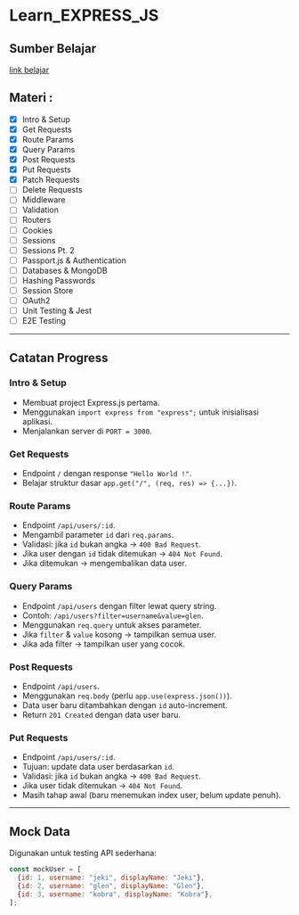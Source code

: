 # Learn_EXPRESS_JS

## Sumber Belajar 
[link belajar](https://youtu.be/SccSCuHhOw0?si=cnijxBQZO2f-mfG9)

## Materi :
- [x] Intro & Setup
- [x] Get Requests
- [x] Route Params
- [x] Query Params
- [x] Post Requests
- [x] Put Requests
- [x] Patch Requests
- [ ] Delete Requests
- [ ] Middleware
- [ ] Validation
- [ ] Routers
- [ ] Cookies
- [ ] Sessions
- [ ] Sessions Pt. 2
- [ ] Passport.js & Authentication
- [ ] Databases & MongoDB
- [ ] Hashing Passwords
- [ ] Session Store
- [ ] OAuth2
- [ ] Unit Testing & Jest
- [ ] E2E Testing

---

## Catatan Progress

### Intro & Setup
- Membuat project Express.js pertama.  
- Menggunakan `import express from "express";` untuk inisialisasi aplikasi.  
- Menjalankan server di `PORT = 3000`.  

### Get Requests
- Endpoint `/` dengan response `"Hello World !"`.  
- Belajar struktur dasar `app.get("/", (req, res) => {...})`.  

### Route Params
- Endpoint `/api/users/:id`.  
- Mengambil parameter `id` dari `req.params`.  
- Validasi: jika `id` bukan angka → `400 Bad Request`.  
- Jika user dengan `id` tidak ditemukan → `404 Not Found`.  
- Jika ditemukan → mengembalikan data user.  

### Query Params
- Endpoint `/api/users` dengan filter lewat query string.  
- Contoh: `/api/users?filter=username&value=glen`.  
- Menggunakan `req.query` untuk akses parameter.  
- Jika `filter` & `value` kosong → tampilkan semua user.  
- Jika ada filter → tampilkan user yang cocok.  

### Post Requests
- Endpoint `/api/users`.  
- Menggunakan `req.body` (perlu `app.use(express.json())`).  
- Data user baru ditambahkan dengan `id` auto-increment.  
- Return `201 Created` dengan data user baru.  

### Put Requests
- Endpoint `/api/users/:id`.  
- Tujuan: update data user berdasarkan `id`.  
- Validasi: jika `id` bukan angka → `400 Bad Request`.  
- Jika user tidak ditemukan → `404 Not Found`.  
- Masih tahap awal (baru menemukan index user, belum update penuh).  

---

## Mock Data
Digunakan untuk testing API sederhana:  

```js
const mockUser = [
  {id: 1, username: "jeki", displayName: "Jeki"},
  {id: 2, username: "glen", displayName: "Glen"},
  {id: 3, username: "kobra", displayName: "Kobra"},
];
